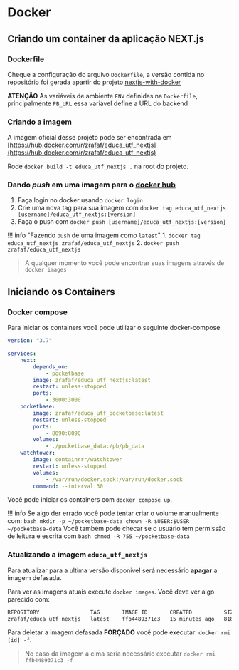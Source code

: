 <!--
 Copyright (c) 2023 Rafael Farias
 
 This software is released under the MIT License.
 https://opensource.org/licenses/MIT
-->

# Docker

## Criando um container da aplicação NEXT.js

### Dockerfile

Cheque a configuração do arquivo `Dockerfile`, a versão contida no repositório foi gerada apartir do projeto [nextjs-with-docker](https://github.com/vercel/next.js/tree/canary/examples/with-docker)

**ATENÇÃO** As variáveis de ambiente `ENV` definidas na `Dockerfile`, principalmente `PB_URL` essa variável define a URL do backend

### Criando a imagem

A imagem oficial desse projeto pode ser encontrada em [https://hub.docker.com/r/zrafaf/educa_utf_nextjs](https://hub.docker.com/r/zrafaf/educa_utf_nextjs)

Rode `docker build -t educa_utf_nextjs .` na root do projeto.

### Dando *push* em uma imagem para o [docker hub](https://hub.docker.com/)

1. Faça login no docker usando `docker login`
2. Crie uma nova tag para sua imagem com `docker tag educa_utf_nextjs [username]/educa_utf_nextjs:[version]`
3. Faça o push com `docker push [username]/educa_utf_nextjs:[version]`

!!! info "Fazendo `push` de uma imagem como `latest`"
    1. `docker tag educa_utf_nextjs zrafaf/educa_utf_nextjs`
    2. `docker push zrafaf/educa_utf_nextjs`


> A qualquer momento você pode encontrar suas imagens através de `docker images`

## Iniciando os Containers



### Docker compose

Para iniciar os containers você pode utilizar o seguinte docker-compose

``` yaml
version: "3.7"

services:
    next:
        depends_on:
            - pocketbase
        image: zrafaf/educa_utf_nextjs:latest
        restart: unless-stopped
        ports:
            - 3000:3000
    pocketbase:
        image: zrafaf/educa_utf_pocketbase:latest
        restart: unless-stopped
        ports:
            - 8090:8090
        volumes:
            - ./pocketbase_data:/pb/pb_data
    watchtower:
        image: containrrr/watchtower
        restart: unless-stopped
        volumes:
            - /var/run/docker.sock:/var/run/docker.sock
        command: --interval 30
```

Você pode iniciar os containers com `docker compose up`.

!!! info
    Se algo der errado você pode tentar criar o volume manualmente com:
    ``` bash
    mkdir -p ~/pocketbase-data
    chown -R $USER:$USER ~/pocketbase-data
    ```
    Você também pode checar se o usuário tem permissão de leitura e escrita com 
    ``` bash
    chmod -R 755 ~/pocketbase-data
    ```

### Atualizando a imagem `educa_utf_nextjs`

Para atualizar para a ultima versão disponivel será necessário **apagar** a imagem defasada.

Para ver as imagens atuais execute `docker images`. Você deve ver algo parecido com:

``` bash
REPOSITORY                TAG       IMAGE ID       CREATED          SIZE
zrafaf/educa_utf_nextjs   latest    ffb4489371c3   15 minutes ago   818MB
```

Para deletar a imagem defasada **FORÇADO** você pode executar: `docker rmi [id] -f`.

> No caso da imagem a cima seria necessário executar `docker rmi ffb4489371c3 -f`